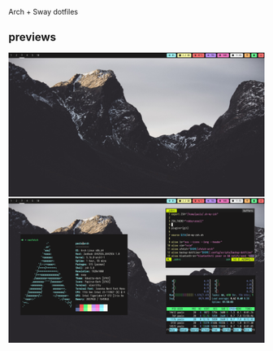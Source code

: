Arch + Sway dotfiles

## previews

![previewone](./previews/pre_one.png)
![previewtwo](./previews/pre_two.png)
